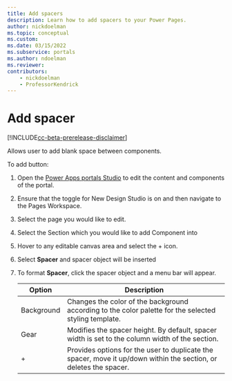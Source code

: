 ```yaml
---
title: Add spacers
description: Learn how to add spacers to your Power Pages.
author: nickdoelman
ms.topic: conceptual
ms.custom: 
ms.date: 03/15/2022
ms.subservice: portals
ms.author: ndoelman 
ms.reviewer: 
contributors:
    - nickdoelman
    - ProfessorKendrick
---
```


# Add spacer

[!INCLUDE[cc-beta-prerelease-disclaimer](../includes/cc-beta-prerelease-disclaimer.md)]

Allows user to add blank space between components.

To add button:

1. Open the [Power Apps portals Studio](https://docs.microsoft.com/en-us/powerapps/maker/portals/portal-designer-anatomy) to edit the content and components of the portal.

1. Ensure that the toggle for New Design Studio is on and then navigate to the Pages Workspace.

1. Select the page you would like to edit.

1. Select the Section which you would like to add Component into

1. Hover to any editable canvas area and select the + icon.

1. Select **Spacer** and spacer object will be inserted

1. To format **Spacer**, click the spacer object and a menu bar will appear.

    | Option | Description |
    | ----------- | ----------- |
    | Background | Changes the color of the background according to the color palette for the selected styling template. |
    | Gear | Modifies the spacer height.  By default, spacer width is set to the column width of the section. |
    | + | Provides options for the user to duplicate the spacer, move it up/down within the section, or deletes the spacer. |

